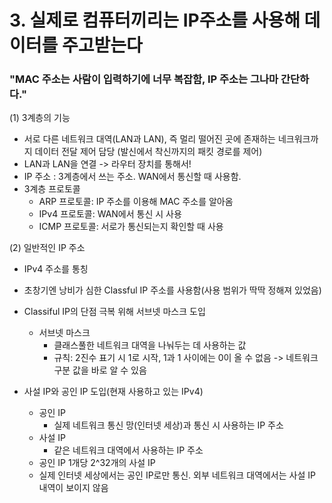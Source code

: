 # 3. 실제로 컴퓨터끼리는 IP주소를 사용해 데이터를 주고받는다

### "MAC 주소는 사람이 입력하기에 너무 복잡함, IP 주소는 그나마 간단하다."

(1) 3계층의 기능
- 서로 다른 네트워크 대역(LAN과 LAN), 즉 멀리 떨어진 곳에 존재하는 네크워크까지 데이터 전달 제어 담당 (발신에서 착신까지의 패킷 경로를 제어)
- LAN과 LAN을 연결 -> 라우터 장치를 통해서!
- IP 주소 : 3계층에서 쓰는 주소. WAN에서 통신할 때 사용함.
- 3계층 프로토콜
    - ARP 프로토콜: IP 주소를 이용해 MAC 주소를 알아옴
    - IPv4 프로토콜: WAN에서 통신 시 사용
    - ICMP 프로토콜: 서로가 통신되는지 확인할 때 사용

(2) 일반적인 IP 주소
- IPv4 주소를 통칭
- 초창기엔 낭비가 심한 Classful IP 주소를 사용함(사용 범위가 딱딱 정해져 있었음)
- Classiful IP의 단점 극복 위해 서브넷 마스크 도입
    - 서브넷 마스크 
        - 클래스풀한 네트워크 대역을 나눠두는 데 사용하는 값
        - 규칙: 2진수 표기 시 1로 시작, 1과 1 사이에는 0이 올 수 없음 -> 네트워크 구분 값을 바로 알 수 있음

- 사설 IP와 공인 IP 도입(현재 사용하고 있는 IPv4)
    - 공인 IP
        - 실제 네트워크 통신 망(인터넷 세상)과 통신 시 사용하는 IP 주소
    - 사설 IP
        - 같은 네트워크 대역에서 사용하는 IP 주소
    - 공인 IP 1개당 2^32개의 사설 IP
    - 실제 인터넷 세상에서는 공인 IP로만 통신. 외부 네트워크 대역에서는 사설 IP 내역이 보이지 않음
